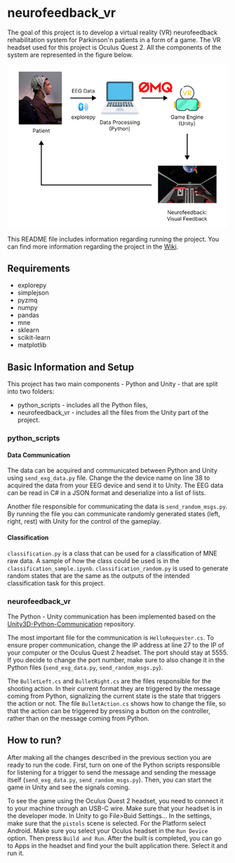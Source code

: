 # neurofeedback_vr

The goal of this project is to develop a virtual reality (VR) neurofeedback rehabilitation system for Parkinson'n patients in a form of a game. The VR headset used for this project is Oculus Quest 2. All the components of the system are represented in the figure below.

![image](files/../figures/tasks.png)


This README file includes information regarding running the project. You can find more information regarding the project in the [Wiki](https://github.com/marteczkah/neurofeedback_vr/wiki/Brain-Computer-Interface-with-Virtual-Reality-Neurofeedback).

## Requirements 
- explorepy
- simplejson
- pyzmq
- numpy
- pandas
- mne
- sklearn
- scikit-learn
- matplotlib

## Basic Information and Setup

This project has two main components - Python and Unity - that are split into two folders:
* python_scripts - includes all the Python files,
* neurofeedback_vr - includes all the files from the Unity part of the project.

### python_scripts

#### Data Communication

The data can be acquired and communicated between Python and Unity using `send_exg_data.py` file. Change the the device name on line 38 to acquired the data from your EEG device and send it to Unity. The EEG data can be read in C# in a JSON format and deserialize into a list of lists. 

Another file responsible for communicating the data is `send_random_msgs.py`. By running the file you can communicate randomly generated states (left, right, rest) with Unity for the control of the gameplay. 

#### Classification

`classification.py` is a class that can be used for a classification of MNE raw data. A sample of how the class could be used is in the `classification_sample.ipynb`. `classification_random.py` is used to generate random states that are the same as the outputs of the intended classification task for this project. 

### neurofeedback_vr

The Python - Unity communication has been implemented based on the [Unity3D-Python-Communication](https://github.com/off99555/Unity3D-Python-Communication) repository. 

The most important file for the communication is `HelloRequester.cs`. To ensure proper communication, change the IP address at line 27 to the IP of your computer or the Oculus Quest 2 headset. The port should stay at 5555. If you decide to change the port number, make sure to also change it in the Python files (`send_exg_data.py`, `send_random_msgs.py`). 

The `BulletLeft.cs` and `BulletRight.cs` are the files responsible for the shooting action. In their current format they are triggered by the message coming from Python, signalizing the current state is the state that triggers the action or not. The file `BulletAction.cs` shows how to change the file, so that the action can be triggered by pressing a button on the controller, rather than on the message coming from Python.


## How to run?

After making all the changes described in the previous section you are ready to run the code. First, turn on one of the Python scripts responsible for listening for a trigger to send the message and sending the message itself (`send_exg_data.py`, `send_random_msgs.py`). Then, you can start the game in Unity and see the signals coming.

To see the game using the Oculus Quest 2 headset, you need to connect it to your machine through an USB-C wire. Make sure that your headset is in the developer mode. In Unity to go File>Buid Settings... In the settings, make sure that the `pistols` scene is selected. For the Platform select Android. Make sure you select your Oculus headset in the `Run Device` option. Then press `Build and Run`. After the built is completed, you can go to Apps in the headset and find your the built application there. Select it and run it. 
